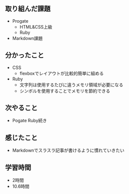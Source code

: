 ## 取り組んだ課題
- Progate
  - HTML&CSS上級
  - Ruby
- Markdown課題
## 分かったこと
- CSS
  - flexboxでレイアウトが比較的簡単に組める
- Ruby
  - 文字列は使用するたびに違うメモリ領域が必要になる
  - シンボルを使用することでメモリを節約できる
## 次やること
- Pogate Ruby続き
## 感じたこと
- Markdownでスラスラ記事が書けるように慣れていきたい
## 学習時間
- 2時間
- 10.6時間